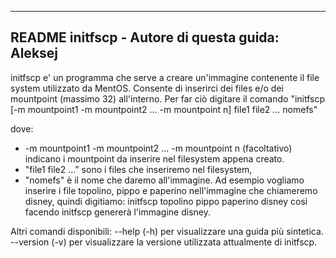 ----
README
initfscp - Autore di questa guida: Aleksej
----

initfscp e' un programma che serve a creare un'immagine contenente il file system utilizzato da MentOS.
Consente di inserirci dei files e/o dei mountpoint (massimo 32) all'interno. 
Per far ciò digitare il comando "initfscp [-m mountpoint1 -m mountpoint2 ... -m mountpoint n] file1 file2 ... nomefs" 

dove:
- -m mountpoint1 -m mountpoint2 ... -m mountpoint n (facoltativo) indicano i mountpoint da inserire nel filesystem appena creato. 
- "file1 file2 ..." sono i files che inseriremo nel filesystem,
- "nomefs" è il nome che daremo all'immagine.
Ad esempio vogliamo inserire i file topolino, pippo e paperino nell'immagine che chiameremo disney, quindi digitiamo:
  initfscp topolino pippo paperino disney
così facendo initfscp genererà l'immagine disney.

Altri comandi disponibili:
--help (-h) per visualizzare una guida più sintetica.
--version (-v) per visualizzare la versione utilizzata attualmente di initfscp.
